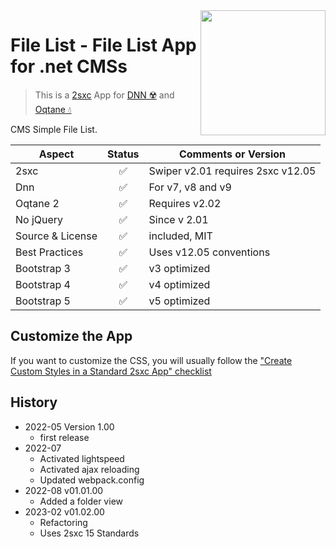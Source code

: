 <image src="app-icon.png" align="right" width="200px">

# File List - File List App for .net CMSs

> This is a [2sxc](https://2sxc.org) App for [DNN ☢️](https://www.dnnsoftware.com/) and [Oqtane 💧](https://www.oqtane.org/)

CMS Simple File List.

| Aspect              | Status | Comments or Version |
| ------------------- | :----: | ------------------- |
| 2sxc                | ✅    | Swiper v2.01 requires 2sxc v12.05
| Dnn                 | ✅    | For v7, v8 and v9
| Oqtane 2            | ✅    | Requires v2.02
| No jQuery           | ✅    | Since v 2.01
| Source & License    | ✅    | included, MIT
| Best Practices      | ✅    | Uses v12.05 conventions
| Bootstrap 3         | ✅    | v3 optimized
| Bootstrap 4         | ✅    | v4 optimized
| Bootstrap 5         | ✅    | v5 optimized

## Customize the App

If you want to customize the CSS, you will usually follow the ["Create Custom Styles in a Standard 2sxc App" checklist](https://azing.org/2sxc/r/gg_aB9FD)

## History

* 2022-05 Version 1.00
  * first release
* 2022-07
  * Activated lightspeed
  * Activated ajax reloading
  * Updated webpack.config
* 2022-08 v01.01.00
  * Added a folder view
* 2023-02 v01.02.00
  * Refactoring
  * Uses 2sxc 15 Standards